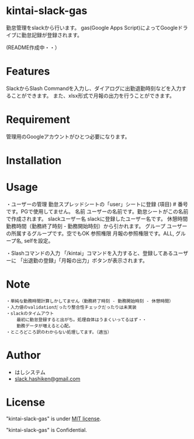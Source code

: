 # kintai-slack-gas

勤怠管理をslackから行います。
gas(Google Apps Script)によってGoogleドライブに勤怠記録が登録されます。

(README作成中・・）

# Features

SlackからSlash Commandを入力し、ダイアログに出勤退勤時刻などを入力することができます。
また、xlsx形式で月報の出力を行うことができます。


# Requirement

管理用のGoogleアカウントがひとつ必要になります。


# Installation


# Usage

・ユーザーの管理
	勤怠スプレッドシートの「user」シートに登録
		(項目)
		#					番号です。PGで使用してません。
		名前				ユーザーの名前です。勤怠シートがこの名前で作成されます。
		slackユーザー名		slackに登録したユーザー名です。
		休憩時間			勤務時間（勤務終了時刻 - 勤務開始時刻）から引かれます。
		グループ			ユーザーの所属するグループです。空でもOK
		参照権限			月報の参照権限です。ALL, グループ名, selfを設定。

・Slashコマンドの入力
	「/kintai」コマンドを入力すると、登録してあるユーザーに
	「出退勤の登録」「月報の出力」ボタンが表示されます。


# Note
 
	・単純な勤務時間計算しかしてません（勤務終了時刻 - 勤務開始時刻 - 休憩時間）
	・入力値のvalidationだったり整合性チェックだったりは未実装
	・slackのタイムアウト
		最初に勤怠登録すると出がち。処理自体はうまくいってるはず・・
		勤務データが増えると心配。
	・ところどころ訳のわからない処理してます。（適当）
 
# Author

* はしシステム
* slack.hashiken@gmail.com
 
# License
 
"kintai-slack-gas" is under [MIT license](https://en.wikipedia.org/wiki/MIT_License).


"kintai-slack-gas" is Confidential.
